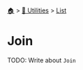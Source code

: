 <!--startTocHeader-->
[🏠](../../README.md) > [🔧 Utilities](../README.md) > [List](README.md)
# Join
<!--endTocHeader-->
TODO: Write about `Join`
<!--startTocSubtopic-->

<!--endTocSubtopic-->